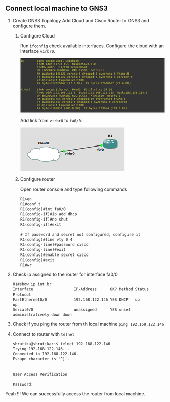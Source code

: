## Connect local machine to GNS3

1. Create GNS3 Topology
    Add Cloud and Cisco Router to GNS3 and configure them.
    

    1. Configure Cloud

        Run `ifconfig` check available interfaces. Configure the cloud with an interface `virbr0`.

        ![IF_CONFIG](https://github.com/shrutikaponde/gns3-examples/blob/main/imgs/ifconfig.png)

        Add link from `virbr0` to `fa0/0`.

        ![CISCO_TOPOLOGY](https://github.com/shrutikaponde/gns3-examples/blob/main/imgs/cloud_cisco.png)

    2. Configure router

        Open router console and type following commands
        ```
        R1>en
        R1#conf t
        R1(config)#int fa0/0
        R1(config-if)#ip add dhcp
        R1(config-if)#no shut
        R1(config-if)#exit

        # If password and secret not configured, configure it 
        R1(config)#line vty 0 4
        R1(config-line)#password cisco 
        R1(config-line)#exit
        R1(config)#enable secret cisco 
        R1(config)#exit
        R1#wr
        ```

2. Check ip assigned to the router for interface fa0/0
    ```
    R1#show ip int br    
    Interface                  IP-Address      OK? Method Status                Protocol
    FastEthernet0/0            192.168.122.146 YES DHCP   up                    up   
    Serial0/0                  unassigned      YES unset  administratively down down  
    ```

3. Check if you ping the router from th local machine `ping 192.168.122.146`
4. Connect to router with `telnet`
    ```
    shrutika@shrutika:~$ telnet 192.168.122.146
    Trying 192.168.122.146...
    Connected to 192.168.122.146.
    Escape character is '^]'.


    User Access Verification

    Password: 

    ```

Yeah !!! We can successfully access the router from local machine.